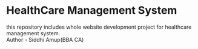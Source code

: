 # HealthCare Management System
this repository includes whole website development project for healthcare management system.
<br>
Author - Siddhi Amup(BBA CA)
